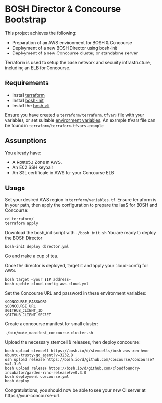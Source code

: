 BOSH Director & Concourse Bootstrap
===================================

This project achieves the following:

- Preparation of an AWS environment for BOSH & Concourse
- Deployment of a new BOSH Director using bosh-init
- Deployment of a new Concourse cluster, or standalone server

Terraform is used to setup the base network and security infrastructure, including an ELB for Concourse.

Requirements
-----

- Install [terraform](https://www.terraform.io/intro/getting-started/install.html)
- Install [bosh-init](https://bosh.io/docs/install-bosh-init.html)
- Install the [bosh_cli](https://bosh.io/docs/bosh-cli.html)

Ensure you have created a `terraform/terraform.tfvars` file with your variables, or set suitable [environment variables](https://www.terraform.io/docs/configuration/variables.html). An example tfvars file can be found in `terraform/terraform.tfvars.example`

Assumptions
-----

You already have:

- A Route53 Zone in AWS.
- An EC2 SSH keypair
- An SSL certificate in AWS for your Concourse ELB

Usage
-----

Set your desired AWS region in `terrform/variables.tf`. Ensure terraform is in your path, then apply the configuration to prepare the IaaS for BOSH and Concourse:

```
cd terraform/
terraform apply
```

Download the bosh_init script with `./bosh_init.sh`
You are ready to deploy the BOSH Director
```
bosh-init deploy director.yml
```

Go and make a cup of tea.

Once the director is deployed, target it and apply your cloud-config for AWS.

```
bosh target <your EIP address>
bosh update cloud-config aws-cloud.yml
```

Set the Concourse URL and password in these environment variables:

```
$CONCOURSE_PASSWORD
$CONCOURSE_URL
$GITHUB_CLIENT_ID
$GITHUB_CLIENT_SECRET
```

Create a concourse manifest for small cluster:
```
./bin/make_manifest_concourse-cluster.sh
```

Upload the necessary stemcell & releases, then deploy concourse:
```
bosh upload stemcell https://bosh.io/d/stemcells/bosh-aws-xen-hvm-ubuntu-trusty-go_agent?v=3232.8
osh upload release https://bosh.io/d/github.com/concourse/concourse?v=1.3.0
bosh upload release https://bosh.io/d/github.com/cloudfoundry-incubator/garden-runc-release?v=0.3.0
bosh deployment concourse.yml
bosh deploy
```

Congratulations, you should now be able to see your new CI server at https://your-concourse-url.
